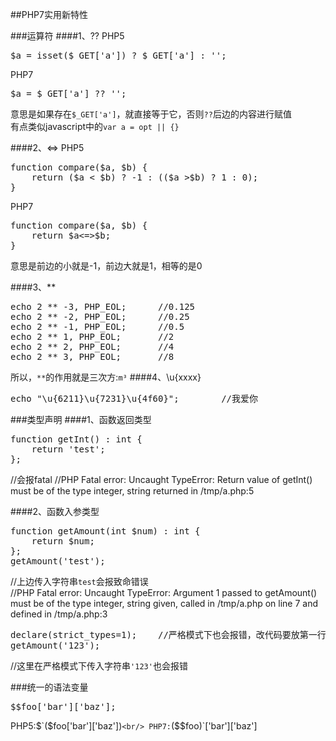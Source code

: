 ##PHP7实用新特性

###运算符
####1、??
PHP5
<pre>
$a = isset($_GET['a']) ? $_GET['a'] : '';
</pre>

PHP7
<pre>
$a = $_GET['a'] ?? '';
</pre>

意思是如果存在`$_GET['a']`，就直接等于它，否则`??`后边的内容进行赋值<br/>
有点类似javascript中的`var a = opt || {}`

####2、<=>
PHP5
<pre>
function compare($a, $b) {
    return ($a < $b) ? -1 : (($a >$b) ? 1 : 0);
}
</pre>

PHP7
<pre>
function compare($a, $b) {
    return $a<=>$b;
}
</pre>
意思是前边的小就是-1，前边大就是1，相等的是0

####3、**
<pre>
echo 2 ** -3, PHP_EOL;		//0.125
echo 2 ** -2, PHP_EOL;		//0.25
echo 2 ** -1, PHP_EOL;		//0.5
echo 2 ** 1, PHP_EOL;		//2
echo 2 ** 2, PHP_EOL;		//4
echo 2 ** 3, PHP_EOL;		//8
</pre>

所以，`**`的作用就是三次方:`m³`
####4、\u{xxxx}
<pre>
echo "\u{6211}\u{7231}\u{4f60}";		//我爱你
</pre>

###类型声明
####1、函数返回类型
<pre>
function getInt() : int {
    return 'test';
};
</pre>

//会报fatal
//PHP Fatal error:  Uncaught TypeError: Return value of getInt() must be of the type integer, string returned in /tmp/a.php:5


####2、函数入参类型
<pre>
function getAmount(int $num) : int {
    return $num;
}; 
getAmount('test');
</pre>
//上边传入字符串`test`会报致命错误<br/>
//PHP Fatal error:  Uncaught TypeError: Argument 1 passed to getAmount() must be of the type integer, string given, called in /tmp/a.php on line 7 and defined in /tmp/a.php:3


<pre>
declare(strict_types=1);	//严格模式下也会报错，改代码要放第一行
getAmount('123');
</pre>
//这里在严格模式下传入字符串`'123'`也会报错

###统一的语法变量
<pre>
$$foo['bar']['baz'];
</pre>

PHP5:$`($foo['bar']['baz'])`<br/>
PHP7:`($$foo)`['bar']['baz']




















